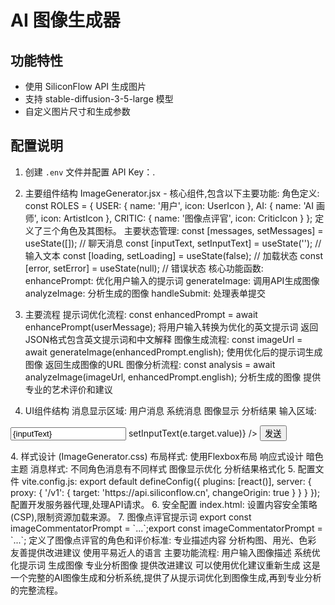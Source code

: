 # AI 图像生成器

## 功能特性
- 使用 SiliconFlow API 生成图片
- 支持 stable-diffusion-3-5-large 模型
- 自定义图片尺寸和生成参数

## 配置说明
1. 创建 `.env` 文件并配置 API Key：.


1. 主要组件结构
ImageGenerator.jsx - 核心组件,包含以下主要功能:
角色定义:
const ROLES = {
  USER: { name: '用户', icon: UserIcon },
  AI: { name: 'AI 画师', icon: ArtistIcon },
  CRITIC: { name: '图像点评官', icon: CriticIcon }
};
定义了三个角色及其图标。
主要状态管理:
const [messages, setMessages] = useState([]); // 聊天消息
const [inputText, setInputText] = useState(''); // 输入文本
const [loading, setLoading] = useState(false); // 加载状态
const [error, setError] = useState(null); // 错误状态
核心功能函数:
enhancePrompt: 优化用户输入的提示词
generateImage: 调用API生成图像
analyzeImage: 分析生成的图像
handleSubmit: 处理表单提交
2. 主要流程
提示词优化流程:
const enhancedPrompt = await enhancePrompt(userMessage);
将用户输入转换为优化的英文提示词
返回JSON格式包含英文提示词和中文解释
图像生成流程:
const imageUrl = await generateImage(enhancedPrompt.english);
使用优化后的提示词生成图像
返回生成图像的URL
图像分析流程:
const analysis = await analyzeImage(imageUrl, enhancedPrompt.english);
分析生成的图像
提供专业的艺术评价和建议
3. UI组件结构
消息显示区域:
用户消息
系统消息
图像显示
分析结果
输入区域:
<form onSubmit={handleSubmit} className="input-form">
  <input type="text" value={inputText} onChange={(e) => setInputText(e.target.value)} />
  <button type="submit">发送</button>
</form>
4. 样式设计 (ImageGenerator.css)
布局样式:
使用Flexbox布局
响应式设计
暗色主题
消息样式:
不同角色消息有不同样式
图像显示优化
分析结果格式化
5. 配置文件
vite.config.js:
export default defineConfig({
  plugins: [react()],
  server: {
    proxy: {
      '/v1': {
        target: 'https://api.siliconflow.cn',
        changeOrigin: true
      }
    }
  }
});
配置开发服务器代理,处理API请求。
6. 安全配置
index.html:
<meta http-equiv="Content-Security-Policy" content="...">
设置内容安全策略(CSP),限制资源加载来源。
7. 图像点评官提示词
export const imageCommentatorPrompt = `...`;export const imageCommentatorPrompt = `...`;
定义了图像点评官的角色和评价标准:
专业描述内容
分析构图、用光、色彩
友善提供改进建议
使用平易近人的语言
主要功能流程:
用户输入图像描述
系统优化提示词
生成图像
专业分析图像
提供改进建议
可以使用优化建议重新生成
这是一个完整的AI图像生成和分析系统,提供了从提示词优化到图像生成,再到专业分析的完整流程。